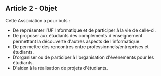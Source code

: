 ## Article 2 - Objet

Cette Association a pour buts :
 * De représenter l’UF Informatique et de participer à la vie de celle-ci.
 * De proposer aux étudiants des compléments d'enseignement permettant la découverte d'autres aspects de l'informatique.
 * De permettre des rencontres entre professionnels/entreprises et étudiants.
 * D’organiser ou de participer à l'organisation d'évènements pour les étudiants.
 * D'aider à la réalisation de projets d'étudiants.
